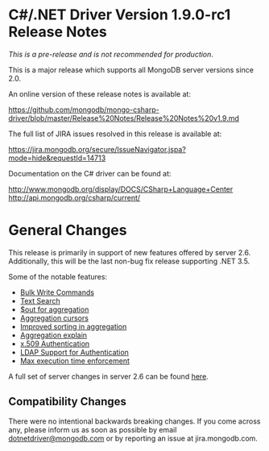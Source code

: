 C#/.NET Driver Version 1.9.0-rc1 Release Notes
==============================================

*This is a pre-release and is not recommended for production*.

This is a major release which supports all MongoDB server versions since 2.0.

An online version of these release notes is available at:

https://github.com/mongodb/mongo-csharp-driver/blob/master/Release%20Notes/Release%20Notes%20v1.9.md

The full list of JIRA issues resolved in this release is available at:

https://jira.mongodb.org/secure/IssueNavigator.jspa?mode=hide&requestId=14713

Documentation on the C# driver can be found at:

http://www.mongodb.org/display/DOCS/CSharp+Language+Center
http://api.mongodb.org/csharp/current/

General Changes
===============

This release is primarily in support of new features offered by server 2.6.  
Additionally, this will be the last non-bug fix release supporting .NET 3.5.

Some of the notable features:

* [Bulk Write Commands](http://docs.mongodb.org/master/release-notes/2.6/#new-write-commands)
* [Text Search](http://docs.mongodb.org/master/release-notes/2.6/#text-search-changes)
* [$out for aggregation](http://docs.mongodb.org/master/release-notes/2.6/#out-stage-to-write-data-to-a-collection)
* [Aggregation cursors](http://docs.mongodb.org/master/release-notes/2.6/#aggregation-operations-now-return-cursors)
* [Improved sorting in aggregation](http://docs.mongodb.org/master/release-notes/2.6/#improved-sorting)
* [Aggregation explain](http://docs.mongodb.org/master/release-notes/2.6/#explain-option-for-the-aggregation-pipeline)
* [x.509 Authentication](http://docs.mongodb.org/master/release-notes/2.6/#x-509-authentication)
* [LDAP Support for Authentication](http://docs.mongodb.org/master/release-notes/2.6/#x-509-authentication)
* [Max execution time enforcement](https://jira.mongodb.org/browse/SERVER-2212)

A full set of server changes in server 2.6 can be found [here](http://docs.mongodb.org/master/release-notes/2.6/).

Compatibility Changes
---------------------

There were no intentional backwards breaking changes.  If you come across any,
please inform us as soon as possible by email dotnetdriver@mongodb.com or by reporting 
an issue at jira.mongodb.com.